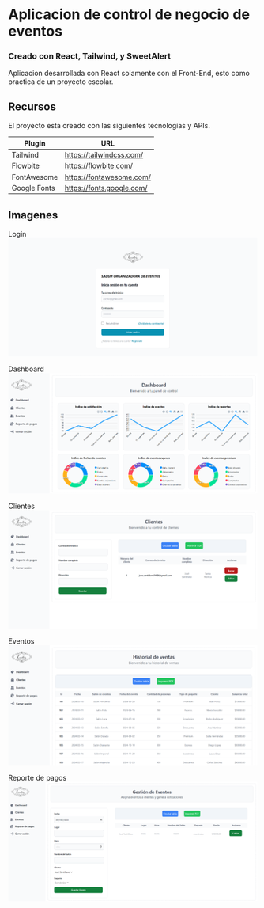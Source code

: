 
# Aplicacion de control de negocio de eventos
### Creado con React, Tailwind, y SweetAlert
Aplicacion desarrollada con React solamente con el Front-End, esto como practica de un proyecto escolar.

## Recursos
El proyecto esta creado con las siguientes tecnologías y APIs.

| Plugin                | URL                      |
|-----------------------|--------------------------|
| Tailwind         | https://tailwindcss.com/ |
| Flowbite       | https://flowbite.com/ |
| FontAwesome               | https://fontawesome.com/ |
| Google Fonts          | https://fonts.google.com/ |

## Imagenes

Login
![alt text](image-4.png)

Dashboard
![alt text](image.png)

Clientes
![alt text](image-1.png)

Eventos
![alt text](image-2.png)

Reporte de pagos
![alt text](image-3.png)


